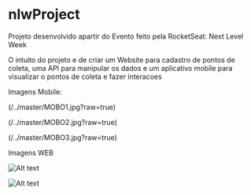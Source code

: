 # nlwProject

Projeto desenvolvido apartir do Evento feito pela RocketSeat: Next Level Week

O intuito do projeto e de criar um Website para cadastro de pontos de coleta, uma API para manipular os dados e um aplicativo mobile para visualizar o pontos de coleta e fazer interacoes

Imagens Mobile:

(/../master/MOBO1.jpg?raw=true)

(/../master/MOBO2.jpg?raw=true)

(/../master/MOBO3.jpg?raw=true)

Imagens WEB

![Alt text](/../master/WEB1.jpg?raw=true)

![Alt text](/../master/WEB2.jpg?raw=true)
